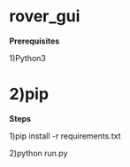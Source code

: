 # rover_gui

<b>Prerequisites</b>

1)Python3 <br/>

2)pip
==========================================================

<b>Steps</b>

1)pip install -r requirements.txt<br/>

2)python run.py

